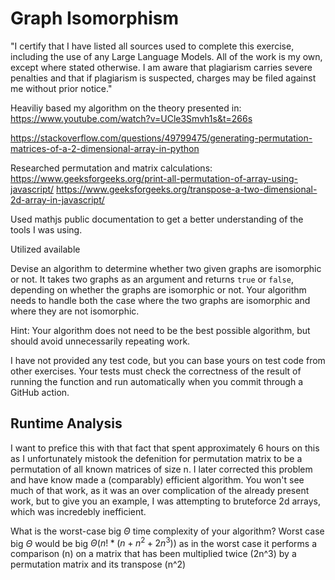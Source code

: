 # Graph Isomorphism

"I certify that I have listed all sources used to complete this exercise, including the use of any Large Language Models. All of the work is my own, except where stated otherwise. I am aware that plagiarism carries severe penalties and that if plagiarism is suspected, charges may be filed against me without prior notice." 

Heaviliy based my algorithm on the theory presented in: https://www.youtube.com/watch?v=UCle3Smvh1s&t=266s

https://stackoverflow.com/questions/49799475/generating-permutation-matrices-of-a-2-dimensional-array-in-python

Researched permutation and matrix calculations:
https://www.geeksforgeeks.org/print-all-permutation-of-array-using-javascript/
https://www.geeksforgeeks.org/transpose-a-two-dimensional-2d-array-in-javascript/

Used mathjs public documentation to get a better understanding of the tools I was using.

Utilized available 

Devise an algorithm to determine whether two given graphs are isomorphic or not.
It takes two graphs as an argument and returns `true` or `false`, depending on
whether the graphs are isomorphic or not. Your algorithm needs to handle both
the case where the two graphs are isomorphic and where they are not isomorphic.

Hint: Your algorithm does not need to be the best possible algorithm, but should
avoid unnecessarily repeating work.

I have not provided any test code, but you can base yours on test code from
other exercises. Your tests must check the correctness of the result of running
the function and run automatically when you commit through a GitHub action.

## Runtime Analysis

I want to prefice this with that fact that spent approximately 6 hours on this as I unfortunately mistook the defenition for permutation matrix to be a permutation of all known matrices of size n. I later corrected this problem and have know made a (comparably) efficient algorithm. You won't see much of that work, as it was an over complication of the already present work, but to give you an example, I was attempting to bruteforce 2d arrays, which was incredebly inefficient.

What is the worst-case big $\Theta$ time complexity of your algorithm?
Worst case big $\Theta$ would be big $\Theta(n! * (n + n^2 + 2n^3))$ as in the worst case it performs a comparison (n) on a matrix that has been multiplied twice (2n^3) by a permutation matrix and its transpose (n^2)